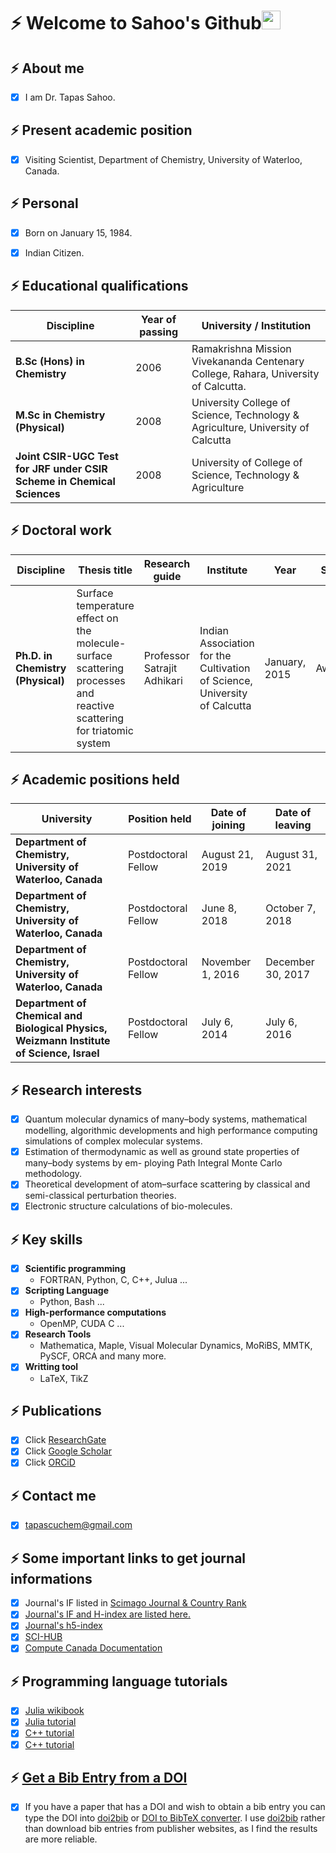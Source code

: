 # ⚡ Welcome to Sahoo's Github<img src="https://raw.githubusercontent.com/iampavangandhi/iampavangandhi/master/gifs/Hi.gif" width="30px"> 

## ⚡ About me    
- [x] I am Dr. Tapas Sahoo.


## ⚡ Present academic position
- [x] Visiting Scientist, Department of Chemistry, University of Waterloo, Canada.
    
## ⚡ Personal
- [x] Born on January 15, 1984. 
- [x] Indian Citizen.


## ⚡ Educational qualifications

| Discipline | Year of passing | University / Institution |
| --- | --- | ---|
| **B.Sc (Hons) in Chemistry** | 2006 | Ramakrishna Mission Vivekananda Centenary College, Rahara, University of Calcutta. |
| **M.Sc in Chemistry (Physical)** | 2008 |University College of Science, Technology & Agriculture, University of Calcutta |
| **Joint CSIR-UGC Test for JRF under CSIR Scheme in Chemical Sciences** | 2008 | University of College of Science, Technology & Agriculture |

## ⚡ Doctoral work

| Discipline | Thesis title | Research guide |Institute| Year | Status|
| --- | --- | ---| --- | --- |---|
| **Ph.D. in Chemistry (Physical)** |Surface temperature effect on the molecule-surface scattering processes and reactive scattering for triatomic system | Professor Satrajit Adhikari | Indian Association for the Cultivation of Science, University of Calcutta | January, 2015 | Awarded |

## ⚡ Academic positions held

| University | Position held | Date of joining | Date of leaving |
| --- | --- | ---| ---|
| **Department of Chemistry, University of Waterloo, Canada** | Postdoctoral Fellow | August 21, 2019 | August 31, 2021 |
| **Department of Chemistry, University of Waterloo, Canada** | Postdoctoral Fellow | June 8, 2018 | October 7, 2018 |
| **Department of Chemistry, University of Waterloo, Canada** | Postdoctoral Fellow | November 1, 2016 | December 30, 2017 |
| **Department of Chemical and Biological Physics, Weizmann Institute of Science, Israel** | Postdoctoral Fellow | July 6, 2014 |July 6, 2016 |
    
## ⚡ Research interests
- [x] Quantum molecular dynamics of many–body systems, mathematical modelling, algorithmic developments and high performance computing simulations of complex molecular systems.  
- [x] Estimation of thermodynamic as well as ground state properties of many–body systems by em- ploying Path Integral Monte Carlo methodology.
- [x] Theoretical development of atom–surface scattering by classical and semi-classical perturbation theories.
- [x] Electronic structure calculations of bio-molecules. 

## ⚡ Key skills
- [x] **Scientific programming** 
    - FORTRAN, Python, C, C++, Julua ...
- [x] **Scripting Language**  
    - Python, Bash ...
- [x] **High-performance computations**  
    - OpenMP, CUDA C ...
- [x] **Research Tools**  
    - Mathematica, Maple, Visual Molecular Dynamics, MoRiBS, MMTK, PySCF, ORCA and many more.
- [x] **Writting tool**
    - LaTeX, TikZ 


## ⚡ Publications 
- [x] Click [ResearchGate](https://www.researchgate.net/profile/Tapas-Sahoo-5/research)
- [x] Click [Google Scholar](https://scholar.google.com/citations?hl=en&user=543UGZsAAAAJ)
- [x] Click [ORCiD](https://orcid.org/0000-0001-8524-2268) 
<!-- - [x] Click [Scopus](https://www.scopus.com/authid/detail.uri?authorId=38362202800)-->
   
## ⚡ Contact me 
- [x] tapascuchem@gmail.com

## ⚡ Some important links to get journal informations
- [x] Journal's IF listed in [Scimago Journal & Country Rank](https://www.scimagojr.com/journalsearch.php?q=26927&tip=sid&clean=0)
- [x] [Journal's IF and H-index are listed here.](https://academic-accelerator.com/Impact-of-Journal/Molecular-Physics)
- [x] [Journal's h5-index](https://scholar.google.com/citations?hl=en&view_op=search_venues&vq=journal+of+physical+Chemistry+A&btnG=)
- [x] [SCI-HUB](https://sci-hub.hkvisa.net)
- [x] [Compute Canada Documentation](https://docs.computecanada.ca/wiki/Compute_Canada_Documentation)

## ⚡ Programming language tutorials
- [x] [Julia wikibook](https://en.wikibooks.org/wiki/Introducing_Julia/print#Introduction)
- [x] [Julia tutorial](https://julialang.org/learning/tutorials/)
- [x] [C++ tutorial](https://www.javatpoint.com/cpp-this-pointer)
- [x] [C++ tutorial](https://www.studytonight.com/cpp/cpp-and-oops-concepts.php)

## ⚡ [Get a Bib Entry from a DOI](https://nhigham.com/category/latex/)
- [x] If you have a paper that has a DOI and wish to obtain a bib entry you can type the DOI into [doi2bib](https://www.doi2bib.org) or [DOI to BibTeX converter](https://www.bibtex.com/c/doi-to-bibtex-converter/). I use [doi2bib](https://www.doi2bib.org) rather than download bib entries from publisher websites, as I find the results are more reliable.





  

<!--
**tapassahoo/tapassahoo** is a ✨ _special_ ✨ repository because its `README.md` (this file) appears on your GitHub profile.

Here are some ideas to get you started:

- 🔭 I’m currently working on ...
- 🌱 I’m currently learning ...
- 👯 I’m looking to collaborate on ...
- 🤔 I’m looking for help with ...
- 💬 Ask me about ...
- 📫 How to reach me: ...
- 😄 Pronouns: ...
- ⚡ Fun fact: ...
-->
